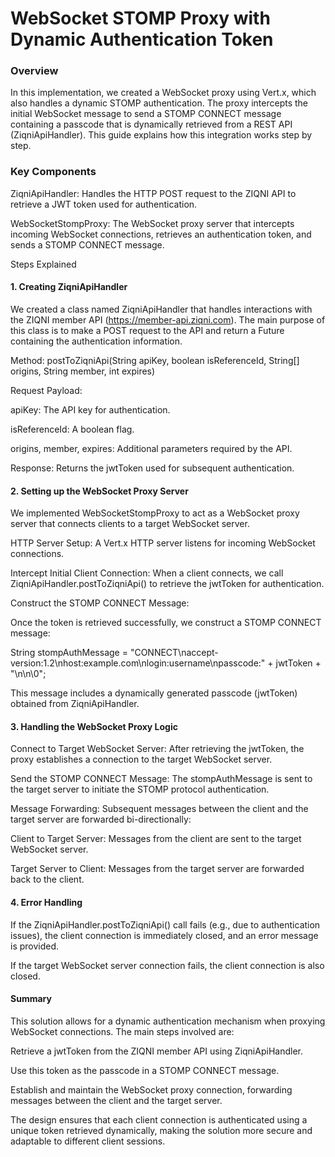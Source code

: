 WebSocket STOMP Proxy with Dynamic Authentication Token
=======================================================

### Overview

In this implementation, we created a WebSocket proxy using Vert.x, which also handles a dynamic STOMP authentication. The proxy intercepts the initial WebSocket message to send a STOMP CONNECT message containing a passcode that is dynamically retrieved from a REST API (ZiqniApiHandler). This guide explains how this integration works step by step.

### Key Components

ZiqniApiHandler: Handles the HTTP POST request to the ZIQNI API to retrieve a JWT token used for authentication.

WebSocketStompProxy: The WebSocket proxy server that intercepts incoming WebSocket connections, retrieves an authentication token, and sends a STOMP CONNECT message.

Steps Explained

#### 1. Creating ZiqniApiHandler

We created a class named ZiqniApiHandler that handles interactions with the ZIQNI member API (https://member-api.ziqni.com). The main purpose of this class is to make a POST request to the API and return a Future<JsonObject> containing the authentication information.

Method: postToZiqniApi(String apiKey, boolean isReferenceId, String[] origins, String member, int expires)

Request Payload:

apiKey: The API key for authentication.

isReferenceId: A boolean flag.

origins, member, expires: Additional parameters required by the API.

Response: Returns the jwtToken used for subsequent authentication.

#### 2. Setting up the WebSocket Proxy Server

We implemented WebSocketStompProxy to act as a WebSocket proxy server that connects clients to a target WebSocket server.

HTTP Server Setup: A Vert.x HTTP server listens for incoming WebSocket connections.

Intercept Initial Client Connection: When a client connects, we call ZiqniApiHandler.postToZiqniApi() to retrieve the jwtToken for authentication.

Construct the STOMP CONNECT Message:

Once the token is retrieved successfully, we construct a STOMP CONNECT message:

String stompAuthMessage = "CONNECT\naccept-version:1.2\nhost:example.com\nlogin:username\npasscode:" + jwtToken + "\n\n\0";

This message includes a dynamically generated passcode (jwtToken) obtained from ZiqniApiHandler.

#### 3. Handling the WebSocket Proxy Logic

Connect to Target WebSocket Server: After retrieving the jwtToken, the proxy establishes a connection to the target WebSocket server.

Send the STOMP CONNECT Message: The stompAuthMessage is sent to the target server to initiate the STOMP protocol authentication.

Message Forwarding: Subsequent messages between the client and the target server are forwarded bi-directionally:

Client to Target Server: Messages from the client are sent to the target WebSocket server.

Target Server to Client: Messages from the target server are forwarded back to the client.

#### 4. Error Handling

If the ZiqniApiHandler.postToZiqniApi() call fails (e.g., due to authentication issues), the client connection is immediately closed, and an error message is provided.

If the target WebSocket server connection fails, the client connection is also closed.

#### Summary

This solution allows for a dynamic authentication mechanism when proxying WebSocket connections. The main steps involved are:

Retrieve a jwtToken from the ZIQNI member API using ZiqniApiHandler.

Use this token as the passcode in a STOMP CONNECT message.

Establish and maintain the WebSocket proxy connection, forwarding messages between the client and the target server.

The design ensures that each client connection is authenticated using a unique token retrieved dynamically, making the solution more secure and adaptable to different client sessions.
